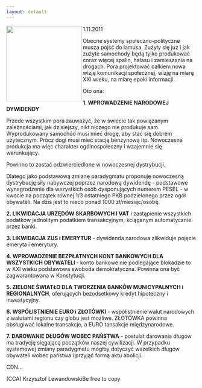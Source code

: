 ```yaml
---
layout: default
---
```

<img src="{{site.baseurl}}\articles\pictures\465.anflaga.jpg" align="left" HSPACE=”50” VSPACE=”50” width="200"><!--90--><p>
1.11.2011</p><p>Obecne systemy społeczno-polityczne musza pójść do lamusa. Zużyły się już i jak zużyte samochody będą tylko produkować coraz więcej spalin, hałasu i zamieszania na drogach. Pora projektować całkiem nowa wizję komunikacji społecznej, wizję na miarę XXI wieku, na miarę epoki informacji.</p><p>Oto ona:</p><p><b>1. WPROWADZENIE NARODOWEJ DYWIDENDY</b></p><p>Przede wszystkim pora zauważyć, że w świecie tak powiązanym zależnościami, jak dzisiejszy, nikt niczego nie produkuje sam. Wyprodukowany samochód musi mieć drogę, aby stać się dobrem użytecznym. Prócz dogi musi mieć stację benzynową itp. Nowoczesna produkcja ma więc charakter ogólnospołeczny i wzajemnie się warunkujący.</p><p>Powinno to zostać odzwierciedlone w nowoczesnej dystrybucji.</p><p>Dlatego jako podstawową zmianę paradygmatu proponuję nowoczesną dystrybucję siły nabywczej poprzez narodową dywidendę - podstawowe wynagrodzenie dla wszystkich osób dysponujących numerem PESEL - w kwocie na początek równej 1/3 ostatniego PKB podzielonego przez ogół obywateli. Na dziś jest to nieco ponad 1000 zł/miesiąc/osobę.</p><p><b>2. LIKWIDACJA URZĘDÓW SKARBOWYCH I VAT</b> i zastąpienie wszystkich podatków jednolitym podatkiem transakcyjnym, ściąganym automatycznie przez banki.</p><p><b>3. LIKWIDACJA ZUS i EMERYTUR</b> - dywidenda narodowa zlikwiduje pojęcie emeryta i emerytury.</p><p><b>4. WPROWADZENIE BEZPŁATNYCH KONT BANKOWYCH DLA WSZYSTKICH OBYWATELI </b>- konto bankowe nie podlegające blokadzie to w XXI wieku podstawowa swoboda demokratyczna. Powinna ona być zagwarantowana w Konstytucji.</p><p><b>5. ZIELONE ŚWIATŁO DLA TWORZENIA BANKÓW MUNICYPALNYCH i REGIONALNYCH</b>, oferujących bezodsetkowy kredyt hipoteczny i inwestycyjny.</p><p><b>6. WSPÓŁISTNIENIE EURO i ZŁOTÓWKI</b> - współistnienie walut narodowych z walutami regionu czy globu jest możliwe. ZŁOTÓWKA powinna obsługiwać lokalne transakcje, a EURO tansakcje międzynarodowe.</p><p><b>7. DAROWANIE DŁUGÓW WOBEC PAŃSTWA</b> - postulat darowania długów ma tradycję sięgającą początków naszej cywilizacji. W przypadku systemowej zmiany paradygmatu mógłby dotyczyć wszelkich długów obywateli wobec państwa i przyjąć formą aktu abolicji.</p><p>CDN...</p><p>(CCA) Krzysztof LewandowskiBe free to copy</p><p></p>